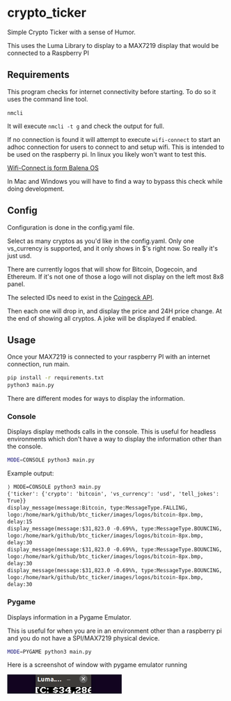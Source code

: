 # crypto_ticker

Simple Crypto Ticker with a sense of Humor.

This uses the Luma Library to display to a MAX7219 display that would be connected to a Raspberry PI

## Requirements

This program checks for internet connectivity before starting. To do so it uses the command line tool. 

`nmcli`

It will execute `nmcli -t g` and check the output for full. 

If no connection is found it will attempt to execute `wifi-connect` to start an adhoc connection for users to connect to and setup wifi. This is intended to be used on the raspberry pi. In linux you likely won't want to test this. 

[Wifi-Connect is form Balena OS](https://github.com/balena-os/wifi-connect#installation)

In Mac and Windows you will have to find a way to bypass this check while doing development. 

## Config

Configuration is done in the config.yaml file.

Select as many cryptos as you'd like in the config.yaml. Only one vs_currency is supported, and it only shows in $'s right now. So really it's just usd. 

There are currently logos that will show for Bitcoin, Dogecoin, and Ethereum. If it's not one of those a logo will not display on the left most 8x8 panel. 

The selected IDs need to exist in the [Coingeck API](https://api.coingecko.com/api/v3/coins/list).

Then each one will drop in, and display the price and 24H price change. At the end of showing all cryptos. A joke will be displayed if enabled.

## Usage

Once your MAX7219 is connected to your raspberry PI with an internet connection, run main.

```bash
pip install -r requirements.txt
python3 main.py
```

There are different modes for ways to display the information.

### Console

Displays display methods calls in the console. This is useful for headless environments which don't have a way to display the information other than the console.

```bash
MODE=CONSOLE python3 main.py
```

Example output:

```
⟩ MODE=CONSOLE python3 main.py
{'ticker': {'crypto': 'bitcoin', 'vs_currency': 'usd', 'tell_jokes': True}}
display_message(message:Bitcoin, type:MessageType.FALLING, logo:/home/mark/github/btc_ticker/images/logos/bitcoin-8px.bmp, delay:15
display_message(message:$31,823.0 -0.69%%, type:MessageType.BOUNCING, logo:/home/mark/github/btc_ticker/images/logos/bitcoin-8px.bmp, delay:30
display_message(message:$31,823.0 -0.69%%, type:MessageType.BOUNCING, logo:/home/mark/github/btc_ticker/images/logos/bitcoin-8px.bmp, delay:30
display_message(message:$31,823.0 -0.69%%, type:MessageType.BOUNCING, logo:/home/mark/github/btc_ticker/images/logos/bitcoin-8px.bmp, delay:30

```

### Pygame

Displays information in a Pygame Emulator.

This is useful for when you are in an environment other than a raspberry pi and you do not have a SPI/MAX7219 physical device.

```bash
MODE=PYGAME python3 main.py
```
Here is a screenshot of window with pygame emulator running


![Pygame Emulator](./images/readme/pygame_emulator.gif)
